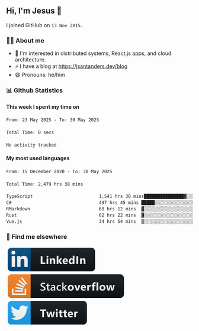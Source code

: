 ## Hi, I'm Jesus 👋

I joined GitHub on `13 Nov 2015`.

<!-- Talking about you -->

### 👨‍💻 About me

- 👦 I'm interested in distributed systems, React.js apps, and cloud architecture.
- ⚡️ I have a blog at <https://jsantanders.dev/blog>
- 😄 Pronouns: he/him

### 📊 Github Statistics

#### This week I spent my time on

<!--START_SECTION:weekly-->

```txt
From: 23 May 2025 - To: 30 May 2025

Total Time: 0 secs

No activity tracked
```

<!--END_SECTION:weekly-->

#### My most used languages

<!--START_SECTION:alltime-->

```txt
From: 15 December 2020 - To: 30 May 2025

Total Time: 2,479 hrs 38 mins

TypeScript                         1,541 hrs 30 mins███████████████▓░░░░░░░░░   62.17 %
C#                                 497 hrs 45 mins █████░░░░░░░░░░░░░░░░░░░░   20.07 %
RMarkdown                          68 hrs 12 mins  ▓░░░░░░░░░░░░░░░░░░░░░░░░   02.75 %
Rust                               62 hrs 22 mins  ▓░░░░░░░░░░░░░░░░░░░░░░░░   02.52 %
Vue.js                             34 hrs 54 mins  ▒░░░░░░░░░░░░░░░░░░░░░░░░   01.41 %
```

<!--END_SECTION:alltime-->

### 📢 Find me elsewhere

<p>
  <a target="_blank" href="https://linkedin.com/in/jsantanders">
    <img src="https://github.com/jsantanders/jsantanders/blob/master/img/linkedin.svg" alt="LinkedIn" style="vertical-align:top; margin:4px">
  </a>
  
  <a target="_blank" href="https://stackoverflow.com/users/7318331/jesus-santander">
    <img src="https://github.com/jsantanders/jsantanders/blob/master/img/stackoverflow.svg" alt="StackOverflow" style="vertical-align:top; margin:4px">
  </a>
  
  <a target="_blank" href="http://twitter.com/jsantanders">
    <img src="https://github.com/jsantanders/jsantanders/blob/master/img/twitter.svg" alt="Twitter" style="vertical-align:top; margin:4px">
  </a>
</p>
